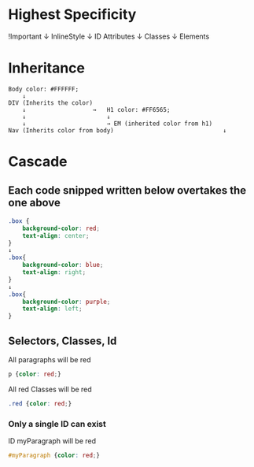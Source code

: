 # Highest Specificity
!Important
    ↓
InlineStyle
    ↓
ID Attributes
    ↓
Classes
    ↓
Elements


# Inheritance
```
Body color: #FFFFFF;
    ↓
DIV (Inherits the color)
    ↓                   →   H1 color: #FF6565;
    ↓                       ↓
    ↓                       → EM (inherited color from h1)
Nav (Inherits color from body)                               ↓ 
```

# Cascade

## Each code snipped written below overtakes the one above

```css
.box {
    background-color: red;
    text-align: center;
}
↓
.box{
    background-color: blue;
    text-align: right;
}
↓
.box{
    background-color: purple;
    text-align: left;
}
```

## Selectors, Classes, Id 
All paragraphs will be red
```css
p {color: red;} 
```
All red Classes will be red
```css
.red {color: red;} 
```
### Only a single ID can exist
ID myParagraph will be red
```css
#myParagraph {color: red;} 
```
